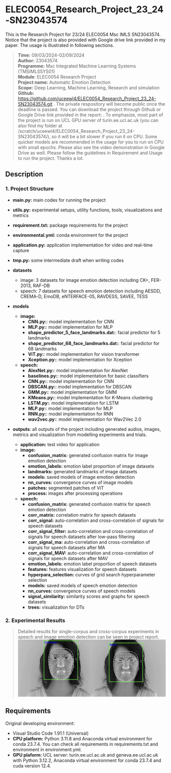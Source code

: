 # ELEC0054_Research_Project_23_24-SN23043574
This is the Research Project for 23/24 ELEC0054 Msc IMLS SN23043574. Notice that the project is also provided with Google drive link provided in my paper. The usage is illustrated in following sections.
>**Time:** 09/03/2024-02/09/2024 \
**Author:** 23043574 \
**Programme:** Msc Integrated Machine Learning Systems (TMSIMLSSYS01) \
**Module**: ELEC0054 Research Project \
**Project name:** Automatic Emotion Detection \
**Scope:** Deep Learning, Machine Learning, Research and simulation \
**Github:** https://github.com/uceewl4/ELEC0054_Research_Project_23_24-SN23043574.git . The private respository will become public once the deadline is passed. You can download the project through Github or Google Drive link provided in the report: . 
To emphasize, most part of the project is run on UCL GPU server of turin.ee.ucl.ac.uk (you can also find my folder at /scratch/uceewl4/ELEC0054_Research_Project_23_24-SN23043574/), so it will be a bit slower if you run it on CPU. Some quicker models are recommended in the usage for you to run on CPU with small epochs. Please also see the video demonstration in Google Drive as well. Please follow the guidelines in Requirement and Usage to run the project. Thanks a lot.

## Description
### 1. Project Structure 
- **main.py:** main codes for running the project
- **utils.py:** experimental setups, utility functions, tools, visualizations and metrics
- **requirement.txt:** package requirements for the project
- **environmental.yml:** conda environment for the project
- **application.py:** application implementation for video and real-time capture
- **tmp.py:** some intermediate draft when writing codes
- **datasets**
  - image: 3 datasets for image emotion detection including CK+, FER-2013, RAF-DB
  - speech: 7 datasets for speech emotion detection including AESDD, CREMA-D, EmoDB, eNTERFACE-05, RAVDESS, SAVEE, TESS
    
- **models**
  - **image:**
    - **CNN.py:**: model implementation for CNN
    - **MLP.py:**: model implementation for MLP
    - **shape_predictor_5_face_landmarks.dat:**: facial predictor for 5 landmarks
    - **shape_predictor_68_face_landmarks.dat:**: facial predictor for 68 landmarks
    - **ViT.py:**: model implementation for vision transformer
    - **Xception.py:**: model implementation for Xception
  - **speech:**
    - **AlexNet.py:**: model implementation for AlexNet
    - **baselines.py:**: model implementation for basic classifiers
    - **CNN.py:**: model implementation for CNN
    - **DBSCAN.py:**: model implementation for DBSCAN
    - **GMM.py:**: model implementation for GMM
    - **KMeans.py:**: model implementation for K-Means clustering
    - **LSTM.py:**: model implementation for LSTM
    - **MLP.py:**: model implementation for MLP
    - **RNN.py:**: model implementation for RNN
    - **wav2vec.py:**: model implementation for Wav2Vec 2.0
  

- **outputs**: all outputs of the project including generated audios, images, metrics and visualization from modelling experiments and trials. 
  - **application:** test video for application
  - **image:** 
    - **confusion_matrix:** generated confusion matrix for image emotion detection
    - **emotion_labels:** emotion label proportion of image datasets
    - **landmarks:** generated landmarks of image datasets
    - **models:** saved models of image emotion detection
    - **nn_curves:** convergence curves of image models
    - **patches:** segmented patches of ViT
    - **process:** images after processing operations
  - **speech:** 
    - **confusion_matrix:** generated confusion matrix for speech emotion detection
    - **corr_matrix:** correlation matrix for speech datasets
    - **corr_signal:** auto-correlation and cross-correlation of signals for speech datasets
    - **corr_signal_filter:** auto-correlation and cross-correlation of signals for speech datasets after low-pass filtering
    - **corr_signal_ma:** auto-correlation and cross-correlation of signals for speech datasets after MA
    - **corr_signal_MAV:** auto-correlation and cross-correlation of signals for speech datasets after MAV
    - **emotion_labels:** emotion label proportion of speech datasets
    - **features:** features visualization for speech datasets
    - **hyperpara_selection:** curves of grid search hyperparameter selection
    - **models:** saved models of speech emotion detection
    - **nn_curves:** convergence curves of speech models
    - **signal_similarity:** similarity scores and graphs for speech datasets
    - **trees:** visualization for DTs

### 2. Experimental Results
> Detailed results for single-corpus and cross-corpus experiments in speech and image emotion detection can be seen in project report.
![img.png](video_example.png)

## Requirements
  Original developing environment:
  - Visual Studio Code 1.91.1 (Universal)
  - **CPU platform:** Python 3.11.8 and Anaconda virtual environment for conda 23.7.4. You can check all requirements in requirements.txt and environment in environment.yml. 
  - **GPU plaform:** UCL server: turin.ee.ucl.ac.uk and geneva.ee.ucl.ac.uk with Python 3.12.2, Anaconda virtual environment for conda 23.7.4 and cuda version 12.4.

<!-- ## Usage
- Step 1: Create environment with corresponding version mentioned in **Requirements** with Anaconda Navigator.
- Step 2: Install requirement packages for the environment: 
  <p><code>pip install -r requirements.txt</code></p>
  It's also ok for you to combine step 1 and 2 together to run:
    <p><code>conda env create -f environment.yml</code></p>

**<font color=red>**Notice:** Notice that the test version and complete version of the project is provided in different Google Drive links. Please choose your preferred one to run.</font>**

- Step 3: you can run the project with the following commands.
**<font color=#008000> Notice: Most of the project is run on GPU server, it may be much slower to run on CPU. So it's suggested that if you want to check the model implementation on CPU, try some fast model to see their performance as recommended. Besides, you need to explicitly set task as IG for image generation models.</font>**

      image_classification(IC): default CNN, VGG19, AdvCNN, etc. (You can also try other models on GPU through my folder in /scratch/uceewl4/ or can set a small epoch on CPU to see their performance.)
      image_generation(IG): AutoEncoder, etc. (It's not recommended to run GAN models on CPU since they are very slow.)
      object_detection: the notebook result of Google Colab is provided in folder of runs.
  <p><code>python main.py --epochs 1</code></p>
  <p><code>python main.py --method AdvCNN --epochs 1</code></p>
  <p><code>python main.py --method CNN --multilabel True --epochs 1</code></p>
  <p><code>python main.py --method VGG19 --epochs 1</code></p>
  <p><code>python main.py --task IG --method AutoEncoder --epochs 1</code></p>


  **<font color=#008000>Notice that the argument of pre_data must be set as True to download datasets and check data preprocessing initially. There are several other arguments which can be specified to select different model scenario. Default scenario is LR baseline for task A. You can specify the argument as follows:</font>**

    --task: image classification (IC) or image generation (IG). **If you want to run image generation models, the task must be set as IG.

    --method: model selected, default CNN. for IC, the model could be "CNN", "AdvCNN", "Multimodal", "MoE", "ResNet50", "InceptionV3", "MobileNetV2"."NASNetMobile", "VGG19", "ViT"; for IG, the model could be "ConGAN", "AutoEncoder", "BaseGAN", "PencilGAN". **<font color=#008000>Notice that your choice of task and method must be compatible.</font>**

    --batch_size: batch size of different methods, default 64.

    --epochs: epochs of different methods, default 10.

    --lr: learning rate of different methods, default 0.00001.

    --multilabel: whether set multilabels scenario, default False.  **only used for CNN.**


 
         -->